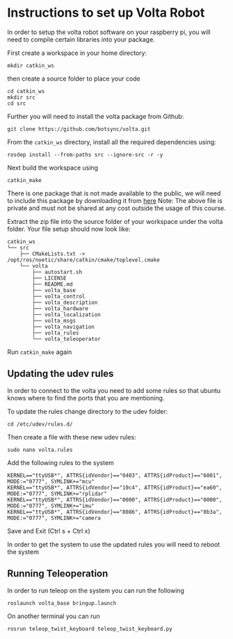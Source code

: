 # Instructions to set up Volta Robot

In order to setup the volta robot software on your raspberry pi, you will need to compile certain libraries into your package.

First create a workspace in your home directory:
```
mkdir catkin_ws
```
then create a source folder to place your code
```
cd catkin_ws
mkdir src
cd src
```
Further you will need to install the volta package from Github:
```
git clone https://github.com/botsync/volta.git
```
From the `catkin_ws` directory, install all the required dependencies using:
```
rosdep install --from-paths src --ignore-src -r -y
```
Next build the workspace using
```
catkin_make
```
There is one package that is not made available to the public, we will need to include this package by downloading it from [here](https://indianinstituteofscience-my.sharepoint.com/:f:/g/personal/namanmenezes_iisc_ac_in/EtVGzVGxR9tNq2eBJcaEoPIBnIPwa0orSKFJMVX2Yc-kIg?e=PmAthZ)
Note: The above file is private and must not be shared at any cost outside the usage of this course.

Extract the zip file into the source folder of your workspace under the volta folder. Your file setup should now look like:
```
catkin_ws
└── src
    ├── CMakeLists.txt -> /opt/ros/noetic/share/catkin/cmake/toplevel.cmake
    └── volta
        ├── autostart.sh
        ├── LICENSE
        ├── README.md
        ├── volta_base
        ├── volta_control
        ├── volta_description
        ├── volta_hardware
        ├── volta_localization
        ├── volta_msgs
        ├── volta_navigation
        ├── volta_rules
        └── volta_teleoperator
```
Run `catkin_make` again 

## Updating the udev rules
In order to connect to the volta you need to add some rules so that ubuntu knows where to find the ports that you are mentioning.

To update the rules change directory to the udev folder:
```
cd /etc/udev/rules.d/
```

Then create a file with these new udev rules:
```
sudo nano volta.rules
```

Add the following rules to the system 
```
KERNEL=="ttyUSB*", ATTRS{idVendor}=="0403", ATTRS{idProduct}=="6001", MODE:="0777", SYMLINK+="mcu"
KERNEL=="ttyUSB*", ATTRS{idVendor}=="10c4", ATTRS{idProduct}=="ea60", MODE:="0777", SYMLINK+="rplidar"
KERNEL=="ttyUSB*", ATTRS{idVendor}=="0000", ATTRS{idProduct}=="0000", MODE:="0777", SYMLINK+="imu"
KERNEL=="ttyUSB*", ATTRS{idVendor}=="8086", ATTRS{idProduct}=="0b3a", MODE:="0777", SYMLINK+="camera
```

Save and Exit (Ctrl s + Ctrl x)

In order to get the system to use the updated rules you will need to reboot the system

## Running Teleoperation

In order to run teleop on the system you can run the following

```
roslaunch volta_base bringup.launch
```

On another terminal you can run

```
rosrun teleop_twist_keyboard teleop_twist_keyboard.py 
```
